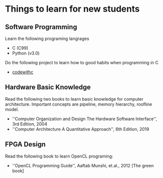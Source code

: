 # Things to learn for new students

## Software Programming

Learn the following programing langrages

* C (C99)
* Python (v3.0)

Do the following project to learn how to good habits when programming in C

* [codewithc](https://www.codewithc.com/category/projects/c-projects/)

## Hardware Basic Knowledge

Read the following two books to learn basic knowledge for computer architecture. Important concepts are pipeline, memory hierarchy, roofline model.

* ''Computer Organization and Design The Hardware Software Interface'', 3rd Edition, 2004
* ''Computer Architecture A Quantitative Approach'', 6th Edition, 2019


## FPGA Design

Read the following book to learn OpenCL programing:

* ''OpenCL Programming Guide'', Aaftab Munshi, et.al., 2012  [The green book]